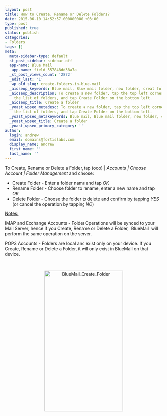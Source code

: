 ```yaml
---
layout: post
title: How to Create, Rename or Delete Folders?
date: 2015-06-10 14:52:57.000000000 +03:00
type: post
published: true
status: publish
categories:
- Folders
tags: []
meta:
  meta-sidebar-type: default
  st_post_sidebar: sidebar-off
  app-name: Blue Mail
  _app-name: field_557848dd38a7a
  _st_post_views_count: '2872'
  _edit_last: '1'
  _wp_old_slug: create-folders-in-blue-mail
  _aioseop_keywords: Blue mail, Blue mail folder, new folder, creat folder
  _aioseop_description: To create a new folder, tap the top left corner to reveal
    the list of folders, and tap Create Folder on the bottom left.
  _aioseop_title: Create a folder
  _yoast_wpseo_metadesc: To create a new folder, tap the top left corner to reveal
    the list of folders, and tap Create Folder on the bottom left.
  _yoast_wpseo_metakeywords: Blue mail, Blue mail folder, new folder, creat folder
  _yoast_wpseo_title: Create a folder
  _yoast_wpseo_primary_category: ''
author:
  login: andrew
  email: domains@fortislabs.com
  display_name: andrew
  first_name: ''
  last_name: ''
---
```

<p>To Create, Rename or Delete a Folder, tap (ooo) | <em>Accounts | Choose Account | Folder Management</em> and choose:</p>
<ul>
<li>Create Folder - Enter a folder name and tap <em>OK</em></li>
<li>Rename Folder - Choose folder to rename, enter a new name and tap <em>OK</em></li>
<li>Delete Folder - Choose the folder to delete and confirm by tapping <em>YES </em>(or cancel the operation by tapping <em>NO</em>)</li>
</ul>
<p><span style="text-decoration: underline;">Notes:</span></p>
<p>IMAP and Exchange Accounts - Folder Operations will be synced to your Mail Server, hence if you Create, Rename or Delete a Folder,  BlueMail  will perform the same operation on the server.</p>
<p>POP3 Accounts - Folders are local and exist only on your device. If you Create, Rename or Delete a Folder, it will only exist in BlueMail on that device.</p>
<p>&nbsp;</p>
<p style="text-align: center;"><img class="alignnone wp-image-4054 size-full" src="{{ site.baseurl }}/assets/BlueMail_Create_Folder1.gif" alt="BlueMail_Create_Folder" width="253" height="450" /></p>
